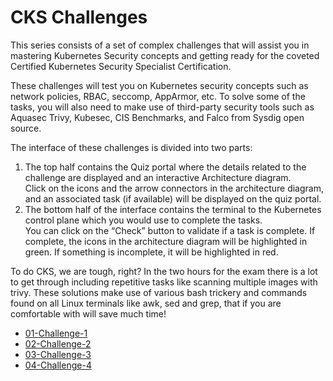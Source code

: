 # CKS Challenges

This series consists of a set of complex challenges that will assist you in mastering Kubernetes Security concepts and getting ready for the coveted Certified Kubernetes Security Specialist Certification.

These challenges will test you on Kubernetes security concepts such as network policies, RBAC, seccomp, AppArmor, etc. To solve some of the tasks, you will also need to make use of third-party security tools such as Aquasec Trivy, Kubesec, CIS Benchmarks, and Falco from Sysdig open source.

The interface of these challenges is divided into two parts:

1. The top half contains the Quiz portal where the details related to the challenge are displayed and an interactive Architecture diagram.<br/>Click on the icons and the arrow connectors in the architecture diagram, and an associated task (if available) will be displayed on the quiz portal.
1. The bottom half of the interface contains the terminal to the Kubernetes control plane which you would use to complete the tasks.<br/>You can click on the “Check” button to validate if a task is complete. If complete, the icons in the architecture diagram will be highlighted in green. If something is incomplete, it will be highlighted in red.


To do CKS, we are tough, right? In the two hours for the exam there is a lot to get through including repetitive tasks like scanning multiple images with trivy. These solutions make use of various bash trickery and commands found on all Linux terminals like awk, sed and grep, that if you are comfortable with will save much time!

- [01-Challenge-1](./01-challenge-1.md)
- [02-Challenge-2](./02-challenge-2.md)
- [03-Challenge-3](./03-challenge-3.md)
- [04-Challenge-4](./04-challenge-4.md)

